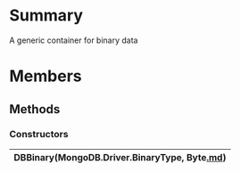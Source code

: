 # Summary #
A generic container for binary data

# Members #
## Methods ##
### Constructors ###
|DBBinary(MongoDB.Driver.BinaryType, Byte[.md](.md))|
|:--------------------------------------------------|